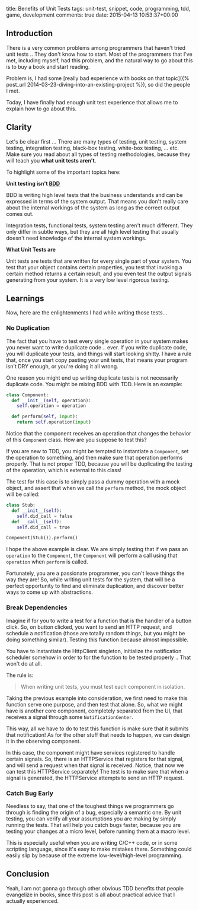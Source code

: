 title: Benefits of Unit Tests
tags: unit-test, snippet, code, programming, tdd, game, development
comments: true
date: 2015-04-13 10:53:37+00:00

## Introduction

There is a very common problems among programmers that haven't tried unit tests .. They don't know how to start. Most of the programmers that I've met, including myself, had this problem, and the natural way to go about this is to buy a book and start reading.

Problem is, I had some [really bad experience with books on that topic]({% post_url 2014-03-23-diving-into-an-existing-project %}), so did the people I met.

Today, I have finally had enough unit test experience that allows me to explain how to go about this.

## Clarity

Let's be clear first ... There are many types of testing, unit testing, system testing, integration testing, black-box testing, white-box testing, ... etc. Make sure you read about all types of testing methodologies, because they will teach you __what unit tests aren't__.

To highlight some of the important topics here:

__Unit testing isn't [BDD](http://en.wikipedia.org/wiki/Behavior-driven_development)__

BDD is writing high level tests that the business understands and can be expressed in terms of the system output. That means you don't really care about the internal workings of the system as long as the correct output comes out.

Integration tests, functional tests, system testing aren't much different. They only differ in subtle ways, but they are all high level testing that usually doesn't need knowledge of the internal system workings.

__What Unit Tests are__

Unit tests are tests that are written for every single part of your system. You test that your object contains certain properties, you test that invoking a certain method returns a certain result, and you even test the output signals generating from your system. It is a very low level rigorous testing.

## Learnings

Now, here are the enlightenments I had while writing those tests...

### No Duplication

The fact that you have to test every single operation in your system makes you never want to write duplicate code .. ever. If you write duplicate code, you will duplicate your tests, and things will start looking shitty. I have a rule that, once you start copy pasting your unit tests, that means your program isn't DRY enough, or you're doing it all wrong.

One reason you might end up writing duplicate tests is not necessarily duplicate code. You might be mixing BDD with TDD. Here is an example:

```python
class Component:
  def __init__(self, operation):
    self.operation = operation

  def perform(self, input):
    return self.operation(input)
```

Notice that the component receives an operation that changes the behavior of this `Component` class. How are you suppose to test this?

If you are new to TDD, you might be tempted to instantiate a `Component`, set the operation to something, and then make sure that operation performs properly. That is not proper TDD, because you will be duplicating the testing of the operation, which is external to this class!

The test for this case is to simply pass a dummy operation with a mock object, and assert that when we call the `perform` method, the mock object will be called:

```python
class Stub:
  def __init__(self):
    self.did_call = false
  def __call__(self):
    self.did_call = true

Component(Stub()).perform()
```

I hope the above example is clear. We are simply testing that if we pass an `operation` to the `Component`, the `Component` will perform a call using that `operation` when `perform` is called.

Fortunately, you are a passionate programmer, you can't leave things the way they are! So, while writing unit tests for the system, that will be a perfect opportunity to find and eliminate duplication, and discover better ways to come up with abstractions.

### Break Dependencies

Imagine if for you to write a test for a function that is the handler of a button click. So, on button clicked, you want to send an HTTP request, and schedule a notification (those are totally random things, but you might be doing something similar). Testing this function because almost impossible.

You have to instantiate the HttpClient singleton, initialize the notification scheduler somehow in order to for the function to be tested properly .. That won't do at all.

The rule is:

> When writing unit tests, you must test each component in isolation. 

Taking the previous example into consideration, we first need to make this function serve one purpose, and then test that alone. So, what we might have is another core component, completely separated from the UI, that receives a signal through some `NotificationCenter`.

This way, all we have to do to test this function is make sure that it submits that notification! As for the other stuff that needs to happen, we can design it in the observing component.

In this case, the component might have services registered to handle certain signals. So, there is an HTTPService that registers for that signal, and will send a request when that signal is received. Notice, that now we can test this HTTPService separately! The test is to make sure that when a signal is generated, the HTTPService attempts to send an HTTP request.

### Catch Bug Early

Needless to say, that one of the toughest things we programmers go through is finding the origin of a bug, especially a semantic one. By unit testing, you can verify all your assumptions you are making by simply running the tests. That will help you catch bugs faster, because you are testing your changes at a micro level, before running them at a macro level.

This is especially useful when you are writing C/C++ code, or in some scripting language, since it's easy to make mistakes there. Something could easily slip by because of the extreme low-level/high-level programming.

## Conclusion

Yeah, I am not gonna go through other obvious TDD benefits that people evangelize in books, since this post is all about practical advice that I actually experienced.
